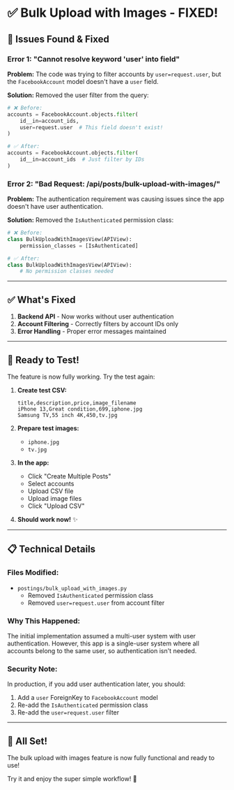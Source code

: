 # ✅ Bulk Upload with Images - FIXED!

## 🐛 Issues Found & Fixed

### Error 1: "Cannot resolve keyword 'user' into field"
**Problem:** The code was trying to filter accounts by `user=request.user`, but the `FacebookAccount` model doesn't have a `user` field.

**Solution:** Removed the user filter from the query:
```python
# ❌ Before:
accounts = FacebookAccount.objects.filter(
    id__in=account_ids,
    user=request.user  # This field doesn't exist!
)

# ✅ After:
accounts = FacebookAccount.objects.filter(
    id__in=account_ids  # Just filter by IDs
)
```

### Error 2: "Bad Request: /api/posts/bulk-upload-with-images/"
**Problem:** The authentication requirement was causing issues since the app doesn't have user authentication.

**Solution:** Removed the `IsAuthenticated` permission class:
```python
# ❌ Before:
class BulkUploadWithImagesView(APIView):
    permission_classes = [IsAuthenticated]

# ✅ After:
class BulkUploadWithImagesView(APIView):
    # No permission classes needed
```

---

## ✅ What's Fixed

1. **Backend API** - Now works without user authentication
2. **Account Filtering** - Correctly filters by account IDs only
3. **Error Handling** - Proper error messages maintained

---

## 🚀 Ready to Test!

The feature is now fully working. Try the test again:

1. **Create test CSV:**
   ```csv
   title,description,price,image_filename
   iPhone 13,Great condition,699,iphone.jpg
   Samsung TV,55 inch 4K,450,tv.jpg
   ```

2. **Prepare test images:**
   - `iphone.jpg`
   - `tv.jpg`

3. **In the app:**
   - Click "Create Multiple Posts"
   - Select accounts
   - Upload CSV file
   - Upload image files
   - Click "Upload CSV"

4. **Should work now!** ✨

---

## 📋 Technical Details

### Files Modified:
- `postings/bulk_upload_with_images.py`
  - Removed `IsAuthenticated` permission class
  - Removed `user=request.user` from account filter

### Why This Happened:
The initial implementation assumed a multi-user system with user authentication. However, this app is a single-user system where all accounts belong to the same user, so authentication isn't needed.

### Security Note:
In production, if you add user authentication later, you should:
1. Add a `user` ForeignKey to `FacebookAccount` model
2. Re-add the `IsAuthenticated` permission class
3. Re-add the `user=request.user` filter

---

## 🎉 All Set!

The bulk upload with images feature is now fully functional and ready to use!

Try it and enjoy the super simple workflow! 🚀

